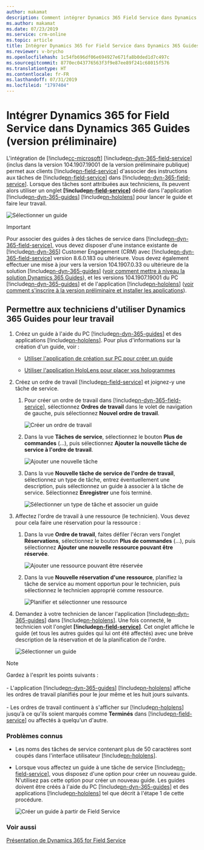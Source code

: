 ```yaml
---
author: makamat
description: Comment intégrer Dynamics 365 Field Service dans Dynamics 365 Guides (version préliminaire) pour que les techniciens de Field Service puissent suivre des instructions lorsqu'ils travaillent
ms.author: makamat
ms.date: 07/23/2019
ms.service: crm-online
ms.topic: article
title: Intégrer Dynamics 365 for Field Service dans Dynamics 365 Guides (version préliminaire)
ms.reviewer: v-brycho
ms.openlocfilehash: 1c54fb696df06e694927e671fa8b0ded1d7c497c
ms.sourcegitcommit: 8770ec043776563f3f9e87ee89f241c68015f576
ms.translationtype: HT
ms.contentlocale: fr-FR
ms.lasthandoff: 07/31/2019
ms.locfileid: "1797404"
---
```

# <a name="integrate-dynamics-365-for-field-service-with-dynamics-365-guides-preview"></a>Intégrer Dynamics 365 for Field Service dans Dynamics 365 Guides (version préliminaire)

L'intégration de [!include[cc-microsoft](../includes/cc-microsoft.md)] [!include[pn-dyn-365-field-service](../includes/pn-dyn-365-field-service.md)] (inclus dans la version 104.1907.19001 de la version préliminaire publique) permet aux clients [!include[pn-field-service](../includes/pn-field-service.md)] d'associer des instructions aux tâches de [!include[pn-field-service](../includes/pn-field-service.md)] dans [!include[pn-dyn-365-field-service](../includes/pn-dyn-365-field-service.md)]. Lorsque des tâches sont attribuées aux techniciens, ils peuvent alors utiliser un onglet **[!include[pn-field-service](../includes/pn-field-service.md)]** dédié dans l'application [!include[pn-dyn-365-guides](../includes/pn-dyn-365-guides.md)] [!include[pn-hololens](../includes/pn-hololens.md)] pour lancer le guide et faire leur travail.

![Sélectionner un guide](media/select-guide.PNG "Sélectionner un guide")   

> [!IMPORTANT]
> Pour associer des guides à des tâches de service dans [!include[pn-dyn-365-field-service](../includes/pn-dyn-365-field-service.md)], vous devez disposer d'une instance existante de [!include[pn-dyn-365](../includes/pn-dyn-365.md)] Customer Engagement (CRM) avec [!include[pn-dyn-365-field-service](../includes/pn-dyn-365-field-service.md)] version 8.6.0.183 ou ultérieure. Vous devez également effectuer une mise à jour vers la version 104.1907.0.33 ou ultérieure de la solution [!include[pn-dyn-365-guides](../includes/pn-dyn-365-guides.md)] ([voir comment mettre à niveau la solution Dynamics 365 Guides](upgrade.md)), et les versions 104.1907.19001 du PC [!include[pn-dyn-365-guides](../includes/pn-dyn-365-guides.md)] et de l'application [!include[pn-hololens](../includes/pn-hololens.md)] ([voir comment s'inscrire à la version préliminaire et installer les applications](setup.md)).

## <a name="enable-your-technicians-to-use-dynamics-365-guides-for-work-orders"></a>Permettre aux techniciens d'utiliser Dynamics 365 Guides pour leur travail

1. Créez un guide à l'aide du PC [!include[pn-dyn-365-guides](../includes/pn-dyn-365-guides.md)] et des applications [!include[pn-hololens](../includes/pn-hololens.md)]. Pour plus d'informations sur la création d'un guide, voir :
  
   - [Utiliser l'application de création sur PC pour créer un guide](pc-authoring.md)
   
   - [Utiliser l'application HoloLens pour placer vos hologrammes](hololens-authoring.md)
   
2. Créez un ordre de travail [!include[pn-field-service](../includes/pn-field-service.md)] et joignez-y une tâche de service. 

   1. Pour créer un ordre de travail dans [!include[pn-dyn-365-field-service](../includes/pn-dyn-365-field-service.md)], sélectionnez **Ordres de travail** dans le volet de navigation de gauche, puis sélectionnez **Nouvel ordre de travail**.
   
      ![Créer un ordre de travail](media/create-work-order.PNG "Créer un ordre de travail")  
      
   2. Dans la vue **Tâches de service**, sélectionnez le bouton **Plus de commandes** (...), puis sélectionnez **Ajouter la nouvelle tâche de service à l'ordre de travail**.
   
      ![Ajouter une nouvelle tâche](media/add-new-task.PNG "Ajouter une nouvelle tâche")   
      
   3. Dans la vue **Nouvelle tâche de service de l'ordre de travail**, sélectionnez un type de tâche, entrez éventuellement une description, puis sélectionnez un guide à associer à la tâche de service. Sélectionnez **Enregistrer** une fois terminé.
   
      ![Sélectionner un type de tâche et associer un guide](media/new-work-order-options.PNG "Sélectionner un type de tâche et associer un guide")   
      
3. Affectez l'ordre de travail à une ressource (le technicien). Vous devez pour cela faire une réservation pour la ressource :

   1. Dans la vue **Ordre de travail**, faites défiler l'écran vers l'onglet **Réservations**, sélectionnez le bouton **Plus de commandes** (...), puis sélectionnez **Ajouter une nouvelle ressource pouvant être réservée**.
   
      ![Ajouter une ressource pouvant être réservée](media/add-bookable-resource.PNG "Ajouter une ressource pouvant être réservée")   
      
   2. Dans la vue **Nouvelle réservation d'une ressource**, planifiez la tâche de service au moment opportun pour le technicien, puis sélectionnez le technicien approprié comme ressource.
   
      ![Planifier et sélectionner une ressource](media/schedule-select-resource.PNG "Planifier et sélectionner une ressource")   
      
4. Demandez à votre technicien de lancer l'application [!include[pn-dyn-365-guides](../includes/pn-dyn-365-guides.md)] dans [!include[pn-hololens](../includes/pn-hololens.md)]. Une fois connecté, le technicien voit l'onglet **[!include[pn-field-service](../includes/pn-field-service.md)]**. Cet onglet affiche le guide (et tous les autres guides qui lui ont été affectés) avec une brève description de la réservation et de la planification de l'ordre.

    ![Sélectionner un guide](media/select-guide-3.PNG "Sélectionner un guide")   
    
    
> [!NOTE]
> Gardez à l'esprit les points suivants :<br><br>- L'application [!include[pn-dyn-365-guides](../includes/pn-dyn-365-guides.md)] [!include[pn-hololens](../includes/pn-hololens.md)] affiche les ordres de travail planifiés pour le jour même et les huit jours suivants.<br><br>- Les ordres de travail continuent à s'afficher sur [!include[pn-hololens](../includes/pn-hololens.md)] jusqu'à ce qu'ils soient marqués comme **Terminés** dans [!include[pn-field-service](../includes/pn-field-service.md)] ou affectés à quelqu'un d'autre.

### <a name="known-issues"></a>Problèmes connus

- Les noms des tâches de service contenant plus de 50 caractères sont coupés dans l'interface utilisateur [!include[pn-hololens](../includes/pn-hololens.md)].

- Lorsque vous affectez un guide à une tâche de service [!include[pn-field-service](../includes/pn-field-service.md)], vous disposez d'une option pour créer un nouveau guide. N'utilisez pas cette option pour créer un nouveau guide. Les guides doivent être créés à l'aide du PC [!include[pn-dyn-365-guides](../includes/pn-dyn-365-guides.md)] et des applications [!include[pn-hololens](../includes/pn-hololens.md)] tel que décrit à l'étape 1 de cette procédure.
   
   ![Créer un guide à partir de Field Service](media/create-new-guide-from-field-service.PNG "Créer un guide à partir de Field Service")   

### <a name="see-also"></a>Voir aussi

[Présentation de Dynamics 365 for Field Service](https://docs.microsoft.com/dynamics365/customer-engagement/field-service/overview)
      
      
   
